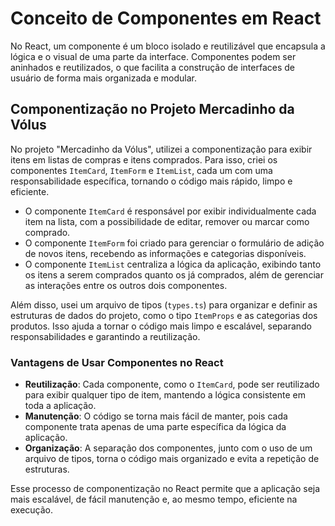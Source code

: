 # Conceito de Componentes em React

No React, um componente é um bloco isolado e reutilizável que encapsula a lógica e o visual de uma parte da interface. Componentes podem ser aninhados e reutilizados, o que facilita a construção de interfaces de usuário de forma mais organizada e modular.

## Componentização no Projeto Mercadinho da Vólus

No projeto "Mercadinho da Vólus", utilizei a componentização para exibir itens em listas de compras e itens comprados. Para isso, criei os componentes `ItemCard`, `ItemForm` e `ItemList`, cada um com uma responsabilidade específica, tornando o código mais rápido, limpo e eficiente.

- O componente `ItemCard` é responsável por exibir individualmente cada item na lista, com a possibilidade de editar, remover ou marcar como comprado.
- O componente `ItemForm` foi criado para gerenciar o formulário de adição de novos itens, recebendo as informações e categorias disponíveis.
- O componente `ItemList` centraliza a lógica da aplicação, exibindo tanto os itens a serem comprados quanto os já comprados, além de gerenciar as interações entre os outros dois componentes.

Além disso, usei um arquivo de tipos (`types.ts`) para organizar e definir as estruturas de dados do projeto, como o tipo `ItemProps` e as categorias dos produtos. Isso ajuda a tornar o código mais limpo e escalável, separando responsabilidades e garantindo a reutilização.

### Vantagens de Usar Componentes no React

- **Reutilização**: Cada componente, como o `ItemCard`, pode ser reutilizado para exibir qualquer tipo de item, mantendo a lógica consistente em toda a aplicação.
- **Manutenção**: O código se torna mais fácil de manter, pois cada componente trata apenas de uma parte específica da lógica da aplicação.
- **Organização**: A separação dos componentes, junto com o uso de um arquivo de tipos, torna o código mais organizado e evita a repetição de estruturas.

Esse processo de componentização no React permite que a aplicação seja mais escalável, de fácil manutenção e, ao mesmo tempo, eficiente na execução.

